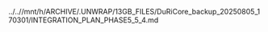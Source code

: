 ../..//mnt/h/ARCHIVE/.UNWRAP/13GB_FILES/DuRiCore_backup_20250805_170301/INTEGRATION_PLAN_PHASE5_5_4.md